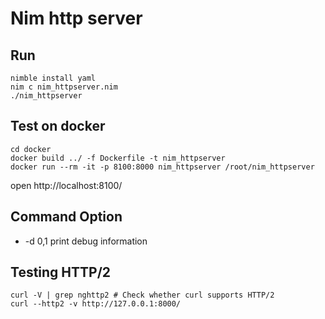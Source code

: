# Nim http server

## Run

```
nimble install yaml
nim c nim_httpserver.nim
./nim_httpserver
```


## Test on docker
```
cd docker
docker build ../ -f Dockerfile -t nim_httpserver
docker run --rm -it -p 8100:8000 nim_httpserver /root/nim_httpserver
```
open http://localhost:8100/


## Command Option

- -d 0,1 print debug information



## Testing HTTP/2
```
curl -V | grep nghttp2 # Check whether curl supports HTTP/2
curl --http2 -v http://127.0.0.1:8000/
```